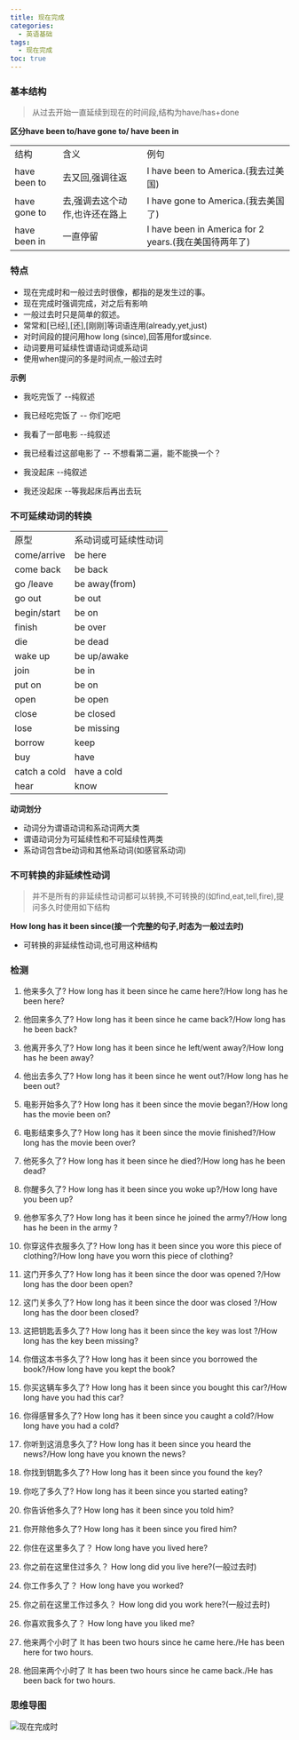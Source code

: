 ```yaml
---
title: 现在完成
categories:
  - 英语基础
tags:
  - 现在完成
toc: true 
---
```







### 基本结构


> 从过去开始一直延续到现在的时间段,结构为have/has+done

**区分have been to/have gone to/ have been in**

||||
|--|--|--|
|结构|含义|例句|
| have been to  |去又回,强调往返| I have been to America.(我去过美国)|
|have gone to|去,强调去这个动作,也许还在路上|I have gone to America.(我去美国了)|
|have been in|一直停留| I have been in America for 2 years.(我在美国待两年了)|

### 特点

* 现在完成时和一般过去时很像，都指的是发生过的事。
* 现在完成时强调完成，对之后有影响
* 一般过去时只是简单的叙述。
* 常常和[已经],[还],[刚刚]等词语连用(already,yet,just)
* 对时间段的提问用how long (since),回答用for或since.
* 动词要用可延续性谓语动词或系动词
* 使用when提问的多是时间点,一般过去时

**示例**

* 我吃完饭了              --纯叙述
* 我已经吃完饭了          -- 你们吃吧


* 我看了一部电影          --纯叙述
* 我已经看过这部电影了    -- 不想看第二遍，能不能换一个？


* 我没起床              --纯叙述
* 我还没起床            --等我起床后再出去玩







### 不可延续动词的转换


|||
|--|--|
| 原型|系动词或可延续性动词|
|come/arrive|be here|
|come back|be back|
|go /leave|be away(from)|
|go out|be out|
|begin/start|be on|
|finish|be over|
|die|be dead|
|wake up|be up/awake|
|join|be in|
|put on|be on|
|open|be open|
|close|be closed|
|lose|be missing|
|borrow|keep|
|buy|have|
|catch a cold|have a cold|
|hear|know|



**动词划分**

* 动词分为谓语动词和系动词两大类
* 谓语动词分为可延续性和不可延续性两类
* 系动词包含be动词和其他系动词(如感官系动词)

### 不可转换的非延续性动词

> 并不是所有的非延续性动词都可以转换,不可转换的(如find,eat,tell,fire),提问多久时使用如下结构

  **How long has it been since(接一个完整的句子,时态为一般过去时)**

  * 可转换的非延续性动词,也可用这种结构









### 检测

1. 他来多久了?  How long has it been since he came here?/How long has he been here?
2. 他回来多久了? How long has it been since he came back?/How long has he been back?
3. 他离开多久了? How long has it been since he left/went away?/How long has he been away?
4. 他出去多久了? How long has it been since he went out?/How long has he been out?
5. 电影开始多久了?  How long has it been since the movie began?/How long has the movie been on?
6. 电影结束多久了? How long has it been since the movie finished?/How long has the movie been over?
7. 他死多久了? How long has it been since he died?/How long has he been dead?
8. 你醒多久了?  How long has it been since you woke up?/How long have you been up?
9. 他参军多久了? How long has it been since he joined the army?/How long has he been in the army ?
10. 你穿这件衣服多久了? How long has it been since you wore this piece of clothing?/How long have you worn this piece of clothing?
11. 这门开多久了?  How long has it been since  the door was opened ?/How long has the door been open?
12. 这门关多久了?  How long has it been since  the door was closed ?/How long has the door been closed?
13. 这把钥匙丢多久了?  How long has it been since  the key was lost ?/How long has the key been missing?
14. 你借这本书多久了?  How long has it been since  you borrowed the book?/How long have you kept the book?
15. 你买这辆车多久了? How long has it been since  you bought this car?/How long have you had this car?
16. 你得感冒多久了? How long has it been since  you caught a cold?/How long have you had a cold?
17. 你听到这消息多久了? How long has it been since  you heard the news?/How long have you known the news? 
18. 你找到钥匙多久了? How long has it been since  you found the key?
19. 你吃了多久了? How long has it been since  you started eating?
20. 你告诉他多久了? How long has it been since  you told him?
21. 你开除他多久了? How long has it been since  you fired him?

22. 你住在这里多久了？   How long have you lived here?
23. 你之前在这里住过多久？  How long did you live here?(一般过去时)
24. 你工作多久了？ How long have you worked?
25. 你之前在这里工作过多久？ How long did you work here?(一般过去时)
26. 你喜欢我多久了？ How long have you liked me?


27. 他来两个小时了 It has been  two hours since he came here./He has been here for two hours. 
28. 他回来两个小时了 It has been  two hours since he came back./He has been back for two hours. 


### 思维导图

![现在完成时](/img/xmind-png/现在完成时.png)